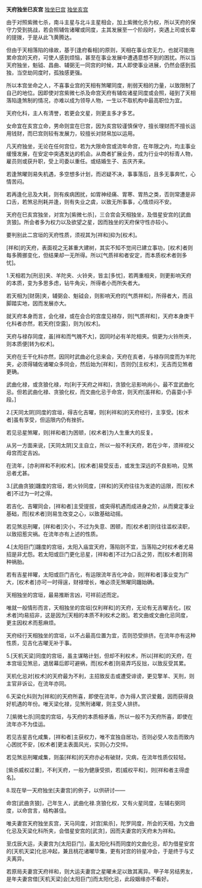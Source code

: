 **天府独坐巳亥宫**
[独坐巳宫](./天府独坐巳宫.png)
[独坐亥宫](./天府独坐亥宫.png)

由于对照紫微七杀，南斗主星与北斗主星相会，加上紫微化杀为权，所以天府的保守力受到挑战，若会照辅佐诸曜或同度，主其发展至一个阶段时，突遇上司或长辈的提拨，于是从此飞黄腾达。

但由于天相落陷的缘故，基于[逢府看相]的原则，天相在事业宫无力，也就可能拖累命宫的天府，可使人感到烦恼，甚至在事业发展中遭遇意想不到的困扰。所以当天府独坐，魁钺、昌曲、辅弼无一同宫的时候，其人即使事业进展，仍然会感到孤独，当空劫同度时，孤独感更强。

所以本宫坐命之人，不喜事业宫的天相有煞曜同度，削弱天相的力量，以致限制了自己的地位。因即使对宫紫微七杀及命宫天府有辅佐诸星同度或会照，碰到了天相落陷逢煞制的情况，亦难以成为领导人物，一生以不取机构中最高职位为宜。

天府化科，主人有清誉，若更会文星，则更主多才多艺。

女命宜在亥宫立命，男命则宜在巳宫，因为亥宫较谨慎保守，擅长理财而不擅长运用钱财，而巳宫则较有发展力，较擅长对财帛加以运用。

凡天府独坐，无论在任何宫位，若为大限命宫或流年命宫，在年限之内，均主事业缓慢发展，在安定中突遇发达的机会。从商者扩展业务，成为行业中的标青人物，雇员则或获升职，受上司委以重任。或结婚生子、吉庆齐来。

若逢煞曜则易失机遇，多空想多计划，而迟疑不决，事事落后，且多无事奔忙，心情苦闷。

若再逢化忌及大耗，则有疾病困扰，如胃神经痛、胃寒、胃热之类，否则常遭是非口舌，若煞忌刑耗并逢，则有失业之虞，以致无所事事，心情烦闷不安。

天府在巳亥宫独坐，对宫为[紫微七杀]，三合宫会天相独坐，及借星安宫的[武曲贪狼]。所会者多为权力以及欲望之星，因而独坐的天府保守性亦较小。

要判别此二宫垣的天府性质，须视其为[祥和]抑为[权术]。

[祥和]的天府，表面视之无甚重大建树，其实不知不觉间已建立事功，[权术]者则每多腾挪变化，但结果却一无所得。所以[气质祥和者安定，而本质权术者则多忧]。

1.天相若为[刑忌]夹、羊陀夹、火铃夹，皆主[多忧]，若两重相夹，则更影响天府的本质，变为多思多虑，钻牛角尖，所得者小而所失者大。

若天相为[财荫]夹，辅弼会、魁钺会，则影响天府的[气质祥和]，所得者大，而且脚踏实地，因而发展亦大。

就天府本身而言，会化禄，或在会合的宫度见禄存，则[气质祥和]，天府本身庚干化科者亦然，若天府[空露]，则为[权术]。

天府与禄存同度，虽[祥和而气魄不大]，因同时必有羊陀相夹。倘更为火铃所夹，则本质便[转为权术]。

天府在壬干化科亦然，因同时武曲必化忌来会，天府在亥者，与禄存同度而为羊陀夹，必须得辅佐诸曜众多同会，然后始为[祥和]，否则仍[主权术]，无吉而见煞者更确。

武曲化禄，或贪狼化禄，均[利于天府之祥和]，贪狼化忌影响尚小，最不宜武曲化忌。但若武曲化禄、贪狼化权，而文曲化忌于命宫，则天府[虽祥和，仍喜耍小手段。]

2.[天同太阴]同度的宫垣，得吉化吉曜，则[利祥和]的天府经行，主享受。[权术者]虽有享受，但运限内仍有挫折。

若见忌星煞曜，则[祥和者]为困顿，[权术者]为人生重大的反复。

从另一方面来说，[天同太阴]又主自立，所以一般不利天府，若在少年，须祥视父母宫而定吉凶。

在流年，[亦利祥和不利权术]。[权术者]易受反击，或发生深远的不良影响，见煞忌者尤甚。

3.[武曲贪狼]躔度的宫垣，若火铃同度，[祥和]的天府往往为发迹的运限，而[权术者]不过为一时之得。

若吉化、吉曜同会，[祥和者]主受提拔，或突得机遇而成进身之阶，从而奠定事业基础，而[权术者]则易生改变之心，以致基础动摇。

若见煞忌刑曜，[祥和者]灾小，不过为失意、困顿，而[权术者]则往往滥权渎职，以致招惹灾祸。在流年亦有上述的性质。

4.[太阳巨门]躔度的宫垣，太阳入庙宜天府，落陷则不宜，当落陷之时权术者尤易招是非尤怨。若太阳或巨门更化忌星，[祥和者]不过为口舌之劳，而[权术者]则易种祸胎。

若有吉星祥曜，太阳或巨门吉化，有运限流年吉化冲会，则[祥和者]事业变为广大，[权术者]亦可一时得逞，财禄增长，唯必须无煞曜同躔始确。

天相独坐的宫垣，最易推断言凶，可祥前述而定。

唯就一般情形而言，天相独坐的宫垣[仅利祥和]的天府，无论有无吉曜吉化，[权术者]均易招非，这是因为[天相的本质不利权术之故]。若文曲或文曲化忌同度，更主因权术而惹麻烦。

天府经行天相独坐的宫垣，以不占最高位置为宜，否则恐受排挤。在流年亦有这种性质，见吉化吉曜无补于事。

5.[天机天梁]同度的宫垣，虽主谋略计划，但却不利权术，所以[祥和]的天府，在本宫垣见煞忌，退居幕后即可避祸，而[权术者]则易弄巧反拙，以致反受其累。

天机化忌对[权术]的天府最为不利，主招致反击或遭受诽谤，更见擎羊、天刑，则主官非诉讼，在流年亦同。

6.天梁化科则为[祥和]的天府所喜，即使在流年，亦为得人赏识爱戴，因而获得良好机遇的年份。唯天梁化禄，见煞刑诸曜，则主受人排挤。

7.[紫微七杀]同度的宫垣，与天府的本质相矛盾，所以一般不为天府所喜，即使在流年亦不为佳运。

若见吉星吉化咸集，[祥和者]主获权力，唯不宜独自居功，否则必受人攻击而致内心困扰不安，[权术者]更主表面风光，实则心力交悴。

若见煞忌刑曜咸集，则虽[祥和]的天府亦必有破财，灾病，在流年性质仅较轻。

[紫杀威权过重]，不利天府，一般为健康受损，若[威权平和]，则[祥和者主得虚名]。

8.现在举一天府独坐[夫妻宫]的例子，以供研讨——

命宫[武曲贪狼]，己年生人，武曲化禄.贪狼化权，又有火星同度，左辅右弼同度，以命宫言，结构甚佳。

唯夫妻宫天府独坐亥宫，天马同度，对宫[紫杀]，陀罗同度，所会的天相，为文曲化忌及天梁化科所夹，会借星安宫的[武贪]，因而夫妻宫的天府未为祥和。

至戊辰大运，夫妻宫为[太阳巨门]，虽太阳化科而同度的文曲化忌，却为借星安宫的[天机天梁]化忌冲起，兼且桃花诸曜毕集，更有对宫的铃星冲会，于是终于与丈夫离异。

若原局夫妻宫天府祥和，则大运夫妻宫之星曜未足以致其离异。甲子年另结男友，是年夫妻宫借[天机天梁]会[太阳巨门]而太阳化忌，此段姻缘亦不看好。